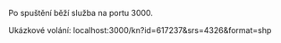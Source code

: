 Po spuštění běží služba na portu 3000.


Ukázkové volání:
localhost:3000/kn?id=617237&srs=4326&format=shp

